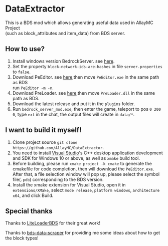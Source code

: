 # DataExtractor

This is a BDS mod which allows generating useful data used in AllayMC Project  
(such as block_attributes and item_data) from BDS server.

## How to use?
1. Install windows version BedrockServer. see [here](https://www.minecraft.net/en-us/download/server/bedrock).
2. Set the property `block-network-ids-are-hashes` in file `server.properties` to `false`.
3. Download PeEditor. see [here](https://github.com/LiteLDev/PeEditor),then move `PeEditor.exe` in the same path as BDS  
run `PeEditor -m -n`.
4. Download PreLoader. see [here](https://github.com/LiteLDev/PreLoader),then move `PreLoader.dll` in the same path as BDS.
5. Download the latest release and put it in the `plugins` folder.
6. Run `bedrock_server_mod.exe`, then enter the game, teleport to pos `0 200 0`, type `ext` in the chat, the output files will create in `data/*`.

## I want to build it myself!
1. Clone project source `git clone https://github.com/AllayMC/DataExtractor`.
2. You need to install [Visual Studio](https://visualstudio.microsoft.com/)'s C++ desktop application development and SDK for Windows 10 or above, as well as `xmake` build tool.
3. Before building, please run `xmake project -k cmake` to generate the cmakefile for code completion, then will download the `PeEditor.exe`.
After that, a file selection window will pop up, please select the symbol file(`.pdb`) corresponding to the BDS version.
5. Install the xmake extension for Visual Studio, open it in `extensions/XMake`, select `mode release`, `platform windows`, `architecture x64`, and click Build.

## Special thanks

Thanks to [LiteLoaderBDS](https://github.com/LiteLDev/LiteLoaderBDS) for their great work!

Thanks to [bds-data-scraper](https://github.com/Creeperface01/bds-data-scraper) for providing me some ideas about how to get the block types!

